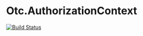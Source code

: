 # Otc.AuthorizationContext
[![Build Status](https://travis-ci.org/OleConsignado/otc-authorization-context.svg?branch=master)](https://travis-ci.org/OleConsignado/otc-authorization-context)

